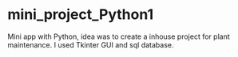 # mini_project_Python1
Mini app with Python, idea was to create a inhouse project for plant maintenance. I used Tkinter GUI and sql database.
